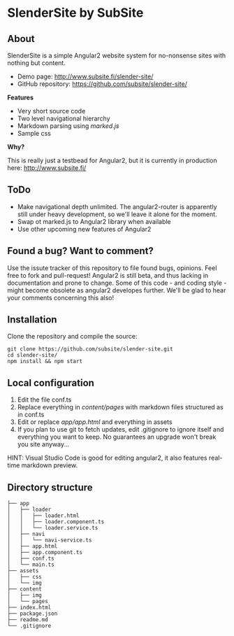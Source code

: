 # SlenderSite by SubSite

## About

SlenderSite is a simple Angular2 website system for no-nonsense sites with nothing but content.

- Demo page: http://www.subsite.fi/slender-site/ 
- GitHub repository: https://github.com/subsite/slender-site/

**Features**
- Very short source code
- Two level navigational hierarchy
- Markdown parsing using *marked.js*
- Sample css 

**Why?**

This is really just a testbead for Angular2, but it is currently in production here: http://www.subsite.fi/

## ToDo

- Make navigational depth unlimited. The angular2-router is apparently still under heavy development, so we'll leave it alone for the moment.
- Swap ot marked.js to Angular2 library when available
- Use other upcoming new features of Angular2

## Found a bug? Want to comment?

Use the issute tracker of this repository to file found bugs, opinions. Feel free to fork and pull-request! Angular2 is still beta, and thus lacking in documentation and prone to change. Some of this code - and coding style - might become obsolete as angular2 developes further. We'll be glad to hear your comments concerning this also!

## Installation

Clone the repository and compile the source:
    
    git clone https://github.com/subsite/slender-site.git
    cd slender-site/
    npm install && npm start 


## Local configuration

 1. Edit the file conf.ts 
 2. Replace everything in *content/pages* with markdown files structured as in conf.ts
 3. Edit or replace *app/app.html* and everything in assets 
 4. If you plan to use git to fetch updates, edit .gitignore to ignore itself and everything you want to keep. No guarantees an upgrade won't break you site anyway...

HINT: Visual Studio Code is good for editing angular2, it also features real-time markdown preview.


## Directory structure

```
├── app
│   ├── loader 
│   │   ├── loader.html 
│   │   ├── loader.component.ts
│   │   └── loader.service.ts
│   ├── navi 
│   │   └── navi-service.ts
│   ├── app.html
│   ├── app.component.ts
│   ├── conf.ts 
│   └── main.ts
├── assets
│   ├── css
│   └── img
├── content
│   ├── img
│   └── pages
├── index.html
├── package.json
├── readme.md
└── .gitignore
```
   
   
